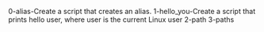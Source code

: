 0-alias-Create a script that creates an alias.
1-hello_you-Create a script that prints hello user, where user is the current Linux user
2-path
3-paths
